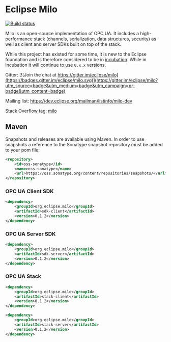 # Eclipse Milo
[![Build status](https://travis-ci.org/eclipse/milo.svg?branch=master)](https://travis-ci.org/eclipse/milo)

Milo is an open-source implementation of OPC UA. It includes a high-performance stack (channels, serialization, data structures, security) as well as client and server SDKs built on top of the stack.

While this project has existed for some time, it is new to the Eclipse foundation and is therefore considered to be in [incubation](https://eclipse.org/projects/dev_process/development_process.php#6_2_3_Incubation). While in incubation it will continue to use `0.x.x` versions.

Gitter: [![Join the chat at https://gitter.im/eclipse/milo](https://badges.gitter.im/eclipse/milo.svg)](https://gitter.im/eclipse/milo?utm_source=badge&utm_medium=badge&utm_campaign=pr-badge&utm_content=badge)

Mailing list: https://dev.eclipse.org/mailman/listinfo/milo-dev

Stack Overflow tag: [milo](http://stackoverflow.com/questions/tagged/milo)

## Maven

Snapshots and releases are available using Maven. In order to use snapshots a reference to the Sonatype snapshot repository must be added to your pom file:

```xml
<repository>
    <id>oss-sonatype</id>
    <name>oss-sonatype</name>
    <url>https://oss.sonatype.org/content/repositories/snapshots/</url>
</repository>
```

### OPC UA Client SDK

```xml
<dependency>
    <groupId>org.eclipse.milo</groupId>
    <artifactId>sdk-client</artifactId>
    <version>0.1.2</version>
</dependency>
```

### OPC UA Server SDK

```xml
<dependency>
    <groupId>org.eclipse.milo</groupId>
    <artifactId>sdk-server</artifactId>
    <version>0.1.2</version>
</dependency>
```

### OPC UA Stack

```xml
<dependency>
    <groupId>org.eclipse.milo</groupId>
    <artifactId>stack-client</artifactId>
    <version>0.1.2</version>
</dependency>
```

```xml
<dependency>
    <groupId>org.eclipse.milo</groupId>
    <artifactId>stack-server</artifactId>
    <version>0.1.2</version>
</dependency>
```

